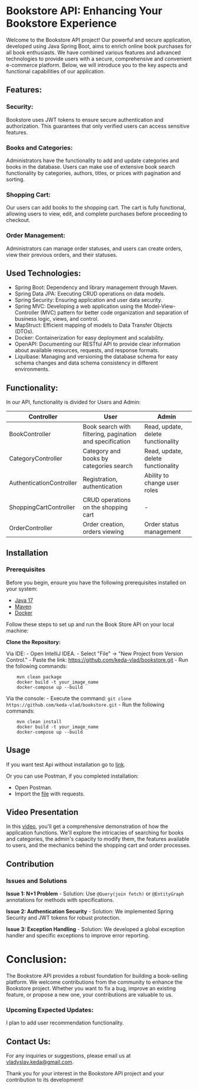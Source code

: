 # Bookstore API: Enhancing Your Bookstore Experience

Welcome to the Bookstore API project! Our powerful and secure application, developed using Java Spring Boot, aims to enrich online book purchases for all book enthusiasts. We have combined various features and advanced technologies to provide users with a secure, comprehensive and convenient e-commerce platform. Below, we will introduce you to the key aspects and functional capabilities of our application.

## Features:

### Security:

Bookstore uses JWT tokens to ensure secure authentication and authorization. This guarantees that only verified users can access sensitive features.

### Books and Categories:

Administrators have the functionality to add and update categories and books in the database. Users can make use of extensive book search functionality by categories, authors, titles, or prices with pagination and sorting.

### Shopping Cart:

Our users can add books to the shopping cart. The cart is fully functional, allowing users to view, edit, and complete purchases before proceeding to checkout.

### Order Management:

Administrators can manage order statuses, and users can create orders, view their previous orders, and their statuses.

## Used Technologies:

- Spring Boot: Dependency and library management through Maven.
- Spring Data JPA: Executing CRUD operations on data models.
- Spring Security: Ensuring application and user data security.
- Spring MVC: Developing a web application using the Model-View-Controller (MVC) pattern for better code organization and separation of business logic, views, and control.
- MapStruct: Efficient mapping of models to Data Transfer Objects (DTOs).
- Docker: Containerization for easy deployment and scalability.
- OpenAPI: Documenting our RESTful API to provide clear information about available resources, requests, and response formats.
- Liquibase: Managing and versioning the database schema for easy schema changes and data schema consistency in different environments.

## Functionality:

In our API, functionality is divided for Users and Admin:

| Controller               | User                                                     | Admin                              |
|--------------------------|----------------------------------------------------------|------------------------------------|
| BookController           | Book search with filtering, pagination and specification | Read, update, delete functionality |
| CategoryController       | Category and books by categories search                  | Read, update, delete functionality |
| AuthenticationController | Registration, authentication                             | Ability to change user roles       |
| ShoppingCartController   | CRUD operations on the shopping cart                     | -                                  |
| OrderController          | Order creation, orders viewing                           | Order status management            |


## Installation
### Prerequisites

Before you begin, ensure you have the following prerequisites installed on your system:

- [Java 17](https://www.oracle.com/java/technologies/javase/jdk17-archive-downloads.html)
- [Maven](https://maven.apache.org/download.cgi)
- [Docker](https://docs.docker.com/get-docker/)

Follow these steps to set up and run the Book Store API on your local machine:

**Clone the Repository:**

   Via IDE:
    - Open IntelliJ IDEA.
    - Select "File" -> "New Project from Version Control."
    - Paste the link: https://github.com/keda-vlad/bookstore.git
    - Run the following commands:

        mvn clean package
        docker build -t your_image_name
        docker-compose up --build

   Via the console:
    - Execute the command: `git clone https://github.com/keda-vlad/bookstore.git`
    - Run the following commands:

        mvn clean install
        docker build -t your_image_name
        docker-compose up --build

## Usage
   If you want test Api without installation go to [link](http://ec2-54-82-60-253.compute-1.amazonaws.com/api/swagger-ui/index.html#/Authentication%20management/login).

   
   Or you can use Postman, if you completed installation:

   - Open Postman.
   - Import the [file](book-store.postman_collection.json) with requests.
## Video Presentation
In this [video](https://www.loom.com/share/ac332337b27346a8812336daa807c97a), you'll get a comprehensive demonstration of how the application functions. We'll explore the intricacies of searching for books and categories, the admin's capacity to modify them, the features available to users, and the mechanics behind the shopping cart and order processes.
## Contribution

   ### Issues and Solutions

   **Issue 1: N+1 Problem**
    - Solution: Use `@Query(join fetch)` or `@EntityGraph` annotations for methods with specifications.

   **Issue 2: Authentication Security**
    - Solution: We implemented Spring Security and JWT tokens for robust protection.

   **Issue 3: Exception Handling**
    - Solution: We developed a global exception handler and specific exceptions to improve error reporting.

# Conclusion:

   The Bookstore API provides a robust foundation for building a book-selling platform. We welcome contributions from the community to enhance the Bookstore project. Whether you want to fix a bug, improve an existing feature, or propose a new one, your contributions are valuable to us.

   ### Upcoming Expected Updates:

   I plan to add user recommendation functionality.

## Contact Us:

   For any inquiries or suggestions, please email us at vladyslav.keda@gmail.com.

   Thank you for your interest in the Bookstore API project and your contribution to its development!
